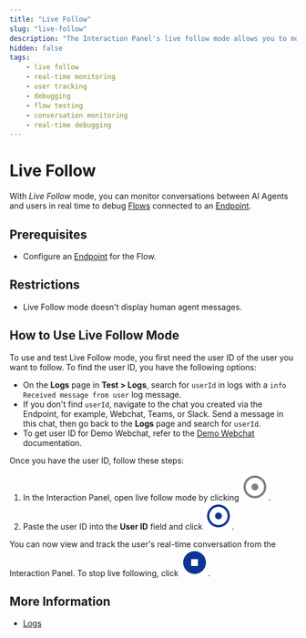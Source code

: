 ```yaml
---
title: "Live Follow"
slug: "live-follow"
description: "The Interaction Panel's live follow mode allows you to monitor conversations between AI Agents and users in real time to debug Flows connected to an Endpoint."
hidden: false
tags:
    - live follow
    - real-time monitoring
    - user tracking
    - debugging
    - flow testing
    - conversation monitoring
    - real-time debugging
---
```


# Live Follow

With _Live Follow_ mode, you can monitor conversations between AI Agents and users in real time to debug [Flows](../../build/flows/overview.md) connected to an [Endpoint](../../deploy/endpoints/overview.md).

## Prerequisites

- Configure an [Endpoint](../../deploy/endpoints/overview.md) for the Flow.

## Restrictions

- Live Follow mode doesn't display human agent messages.

## How to Use Live Follow Mode

To use and test Live Follow mode, you first need the user ID of the user you want to follow. To find the user ID, you have the following options:

- On the **Logs** page in **Test > Logs**, search for `userId` in logs with a `info Received message from user` log message.
- If you don't find `userId`, navigate to the chat you created via the Endpoint, for example, Webchat, Teams, or Slack. Send a message in this chat, then go back to the **Logs** page and search for `userId`.
- To get user ID for Demo Webchat, refer to the [Demo Webchat](../../../webchat/demo.md#manually-defining-the-user-id) documentation.

Once you have the user ID, follow these steps:

1. In the Interaction Panel, open live follow mode by clicking ![live-follow](../../../_assets/icons/live-follow-interaction-panel.svg).
2. Paste the user ID into the **User ID** field and click ![start-live-follow](../../../_assets/icons/start-live-follow.svg).

You can now view and track the user's real-time conversation from the Interaction Panel. To stop live following, click ![stop-live-follow](../../../_assets/icons/stop-live-follow.svg).

## More Information

- [Logs](../logs.md)